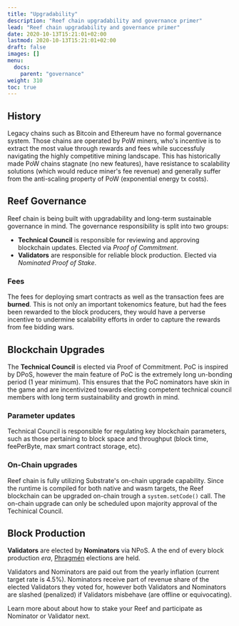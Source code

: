 ```yaml
---
title: "Upgradability"
description: "Reef chain upgradability and governance primer"
lead: "Reef chain upgradability and governance primer"
date: 2020-10-13T15:21:01+02:00
lastmod: 2020-10-13T15:21:01+02:00
draft: false
images: []
menu:
  docs:
    parent: "governance"
weight: 310
toc: true
---
```


## History
Legacy chains such as Bitcoin and Ethereum have no formal governance system. Those chains are operated by PoW miners, who's incentive is to extract the most value through rewards and fees while successfuly navigating the highly competitive mining landscape. This has historically made PoW chains stagnate (no new features), have resistance to scalability solutions (which would reduce miner's fee revenue) and generally suffer from the anti-scaling property of PoW (exponential energy tx costs).

## Reef Governance
Reef chain is being built with upgradability and long-term sustainable governance in mind. The governance responsibility is split into two groups:
 - **Technical Council** is responsible for reviewing and approving blockchain updates. Elected via *Proof of Commitment*.
 - **Validators** are responsible for reliable block production. Elected via *Nominated Proof of Stake*.

### Fees
The fees for deploying smart contracts as well as the transaction fees are **burned**. This is not only an important tokenomics feature, but had the fees been rewarded to the block producers, they would have a perverse incentive to undermine scalability efforts in order to capture the rewards from fee bidding wars.

## Blockchain Upgrades
The **Technical Council** is elected via Proof of Commitment. PoC is inspired by DPoS, however the main feature of PoC is the extremely long un-bonding period (1 year minimum). This ensures that the PoC nominators have skin in the game and are incentivized towards electing competent technical council members with long term sustainability and growth in mind.

### Parameter updates
Technical Council is responsible for regulating key blockchain parameters, such as those pertaining to block space and throughput (block time, feePerByte, max smart contract storage, etc).

### On-Chain upgrades
Reef chain is fully utilizing Substrate's on-chain upgrade capability. Since the runtime is compiled for both native and wasm targets,
the Reef blockchain can be upgraded on-chain trough a `system.setCode()` call.
The on-chain upgrade can only be scheduled upon majority approval of the Techinical Council.

## Block Production
**Validators** are elected by **Nominators** via NPoS. A the end of every block production *era*, [Phragmén](https://wiki.polkadot.network/docs/en/learn-phragmen#weighted-phragm%C3%A9n) elections are held.

Validators and Nominators are paid out from the yearly inflation (current target rate is 4.5%). Nominators receive part of revenue share of the elected Validators they voted for, however both Validators and Nominators are slashed (penalized) if Validators misbehave (are offline or equivocating).

Learn more about about how to stake your Reef and participate as Nominator or Validator next.


